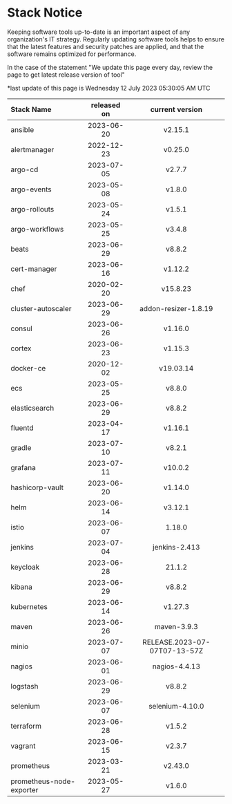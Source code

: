 # Stack Notice  
  

Keeping software tools up-to-date is an important aspect of any organization's IT strategy. Regularly updating software tools helps to ensure that the latest features and security patches are applied, and that the software remains optimized for performance.

In the case of the statement "We update this page every day, review the page to get latest release version of tool"  

*last update of this page is Wednesday 12 July 2023 05:30:05 AM UTC

<center>

| Stack Name | released on    | current version    |
| :----- | :---: | :---: |
|ansible|2023-06-20|v2.15.1|
|alertmanager|2022-12-23|v0.25.0|
|argo-cd|2023-07-05|v2.7.7|
|argo-events|2023-05-08|v1.8.0|
|argo-rollouts|2023-05-24|v1.5.1|
|argo-workflows|2023-05-25|v3.4.8|
|beats|2023-06-29|v8.8.2|
|cert-manager|2023-06-16|v1.12.2|
|chef|2020-02-20|v15.8.23|
|cluster-autoscaler|2023-06-29|addon-resizer-1.8.19|
|consul|2023-06-26|v1.16.0|
|cortex|2023-06-23|v1.15.3|
|docker-ce|2020-12-02|v19.03.14|
|ecs|2023-05-25|v8.8.0|
|elasticsearch|2023-06-29|v8.8.2|
|fluentd|2023-04-17|v1.16.1|
|gradle|2023-07-10|v8.2.1|
|grafana|2023-07-11|v10.0.2|
|hashicorp-vault|2023-06-20|v1.14.0|
|helm|2023-06-14|v3.12.1|
|istio|2023-06-07|1.18.0|
|jenkins|2023-07-04|jenkins-2.413|
|keycloak|2023-06-28|21.1.2|
|kibana|2023-06-29|v8.8.2|
|kubernetes|2023-06-14|v1.27.3|
|maven|2023-06-26|maven-3.9.3|
|minio|2023-07-07|RELEASE.2023-07-07T07-13-57Z|
|nagios|2023-06-01|nagios-4.4.13|
|logstash|2023-06-29|v8.8.2|
|selenium|2023-06-07|selenium-4.10.0|
|terraform|2023-06-28|v1.5.2|
|vagrant|2023-06-15|v2.3.7|
|prometheus|2023-03-21|v2.43.0|
|prometheus-node-exporter|2023-05-27|v1.6.0|

</center>
